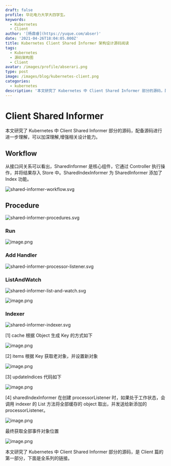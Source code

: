 ```yaml
---
draft: false
profile: 华北电力大学大四学生。
keywords:
  - Kubernetes
  - Client
author: '[杨鼎睿](https://yuque.com/abser)'
date: '2021-04-26T18:04:05.000Z'
title: Kubernetes Client Shared Informer 架构设计源码阅读
tags:
  - Kubernetes
  - 源码架构图
  - Client
avatar: /images/profile/abserari.png
type: post
image: /images/blog/kubernetes-client.png
categories:
  - kubernetes
description: '本文研究了 Kubernetes 中 Client Shared Informer 部分的源码，配备源码进行进一步理解，可以加深理解,增强相关设计能力。'
---
```


# Client Shared Informer

本文研究了 Kubernetes 中 Client Shared Informer 部分的源码，配备源码进行进一步理解，可以加深理解,增强相关设计能力。

## Workflow

从接口间关系可以看出，SharedInformer 是核心组件，它通过 Controller 执行操作，并将结果存入 Store 中。SharedIndexInformer 为 SharedInformer 添加了 Index 功能。

![shared-informer-workflow.svg](../.gitbook/assets/1%20%282%29.png)

## Procedure

![shared-informer-procedures.svg](../.gitbook/assets/procedure.svg)

### Run

![image.png](../.gitbook/assets/3%20%282%29.png)

### Add Handler

![shared-informer-processor-listener.svg](../.gitbook/assets/4%20%282%29.png)

### ListAndWatch

![shared-informer-list-and-watch.svg](../.gitbook/assets/5%20%282%29.png)

![image.png](../.gitbook/assets/6%20%282%29.png)

### Indexer

![shared-informer-indexer.svg](../.gitbook/assets/7%20%282%29.png)

\[1\] cache 根据 Object 生成 Key 的方式如下

![image.png](../.gitbook/assets/8%20%282%29.png)

\[2\] items 根据 Key 获取老对象，并设置新对象

![image.png](../.gitbook/assets/9%20%282%29.png)

\[3\] updateIndices 代码如下

![image.png](../.gitbook/assets/10%20%282%29.png)

\[4\] sharedIndexInformer 在创建 processorListener 时，如果处于工作状态，会调用 indexer 的 List 方法将全部缓存的 object 取出，并发送给新添加的 processorListener。

![image.png](../.gitbook/assets/11%20%282%29.png)

最终获取全部事件对象位置

![image.png](../.gitbook/assets/12%20%282%29.png)

本文研究了 Kubernetes 中 Client Shared Informer 部分的源码，是 Client 篇的第一部分，下面是全系列的链接。

